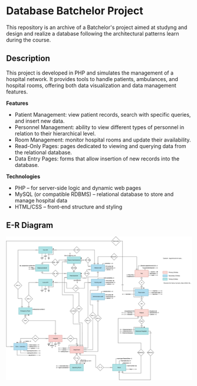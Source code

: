 
# Database Batchelor Project 
This repository is an archive of a Batchelor's project aimed at studyng and design and realize a database following the architectural patterns learn during the course. 


## Description
This project is developed in PHP and simulates the management of a hospital network.
It provides tools to handle patients, ambulances, and hospital rooms, offering both data visualization and data management features.

**Features**

- Patient Management: view patient records, search with specific queries, and insert new data.
- Personnel Management: ability to view different types of personnel in relation to their hierarchical level.
- Room Management: monitor hospital rooms and update their availability.
- Read-Only Pages: pages dedicated to viewing and querying data from the relational database.
- Data Entry Pages: forms that allow insertion of new records into the database.

**Technologies**

- PHP – for server-side logic and dynamic web pages
- MySQL (or compatible RDBMS) – relational database to store and manage hospital data
- HTML/CSS – front-end structure and styling


## E-R Diagram
![Description of the relations via Entity-Relationship Diagram](er_diagram.svg)
